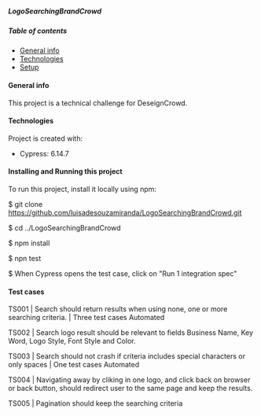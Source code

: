 ##### LogoSearchingBrandCrowd

##### Table of contents

- [General info](#general-info)
- [Technologies](#technologies)
- [Setup](#setup)

#### General info

This project is a technical challenge for DeseignCrowd.

#### Technologies

Project is created with:

- Cypress: 6.14.7

#### Installing and Running this project

To run this project, install it locally using npm:

$ git clone https://github.com/luisadesouzamiranda/LogoSearchingBrandCrowd.git

$ cd ../LogoSearchingBrandCrowd

$ npm install

$ npn test

 $ When Cypress opens the test case, click on "Run 1 integration spec"

#### Test cases

TS001 | Search should return results when using none, one or more searching criteria. | Three test cases Automated

TS002 | Search logo result should be relevant to fields Business Name, Key Word, Logo Style, Font Style and Color.

TS003 | Search should not crash if criteria includes special characters or only spaces | One test cases Automated

TS004 | Navigating away by cliking in one logo, and click back on browser or back button, should redirect user to the same page and keep the results.

TS005 | Pagination should keep the searching criteria
